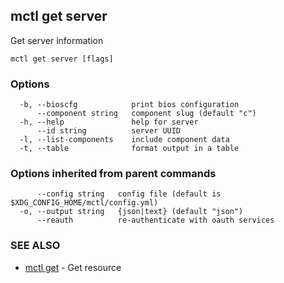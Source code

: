 [Auto generated by spf13/cobra]: <>

## mctl get server

Get server information

```
mctl get server [flags]
```

### Options

```
  -b, --bioscfg            print bios configuration
      --component string   component slug (default "c")
  -h, --help               help for server
      --id string          server UUID
  -l, --list-components    include component data
  -t, --table              format output in a table
```

### Options inherited from parent commands

```
      --config string   config file (default is $XDG_CONFIG_HOME/mctl/config.yml)
  -o, --output string   {json|text} (default "json")
      --reauth          re-authenticate with oauth services
```

### SEE ALSO

* [mctl get](mctl_get.md)	 - Get resource

